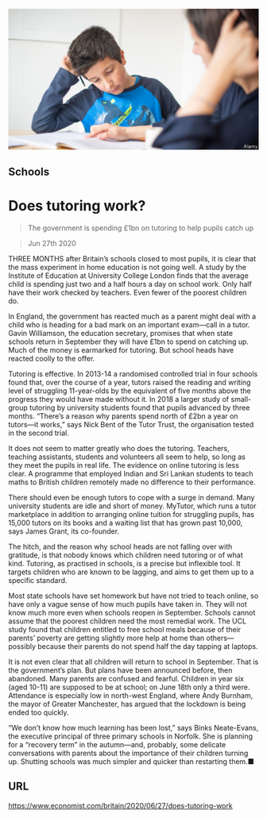 ![](./images/20200627_BRP503.jpg)

## Schools

# Does tutoring work?

> The government is spending £1bn on tutoring to help pupils catch up

> Jun 27th 2020

THREE MONTHS after Britain’s schools closed to most pupils, it is clear that the mass experiment in home education is not going well. A study by the Institute of Education at University College London finds that the average child is spending just two and a half hours a day on school work. Only half have their work checked by teachers. Even fewer of the poorest children do.

In England, the government has reacted much as a parent might deal with a child who is heading for a bad mark on an important exam—call in a tutor. Gavin Williamson, the education secretary, promises that when state schools return in September they will have £1bn to spend on catching up. Much of the money is earmarked for tutoring. But school heads have reacted coolly to the offer.

Tutoring is effective. In 2013-14 a randomised controlled trial in four schools found that, over the course of a year, tutors raised the reading and writing level of struggling 11-year-olds by the equivalent of five months above the progress they would have made without it. In 2018 a larger study of small-group tutoring by university students found that pupils advanced by three months. “There’s a reason why parents spend north of £2bn a year on tutors—it works,” says Nick Bent of the Tutor Trust, the organisation tested in the second trial.

It does not seem to matter greatly who does the tutoring. Teachers, teaching assistants, students and volunteers all seem to help, so long as they meet the pupils in real life. The evidence on online tutoring is less clear. A programme that employed Indian and Sri Lankan students to teach maths to British children remotely made no difference to their performance.

There should even be enough tutors to cope with a surge in demand. Many university students are idle and short of money. MyTutor, which runs a tutor marketplace in addition to arranging online tuition for struggling pupils, has 15,000 tutors on its books and a waiting list that has grown past 10,000, says James Grant, its co-founder.

The hitch, and the reason why school heads are not falling over with gratitude, is that nobody knows which children need tutoring or of what kind. Tutoring, as practised in schools, is a precise but inflexible tool. It targets children who are known to be lagging, and aims to get them up to a specific standard.

Most state schools have set homework but have not tried to teach online, so have only a vague sense of how much pupils have taken in. They will not know much more even when schools reopen in September. Schools cannot assume that the poorest children need the most remedial work. The UCL study found that children entitled to free school meals because of their parents’ poverty are getting slightly more help at home than others—possibly because their parents do not spend half the day tapping at laptops.

It is not even clear that all children will return to school in September. That is the government’s plan. But plans have been announced before, then abandoned. Many parents are confused and fearful. Children in year six (aged 10-11) are supposed to be at school; on June 18th only a third were. Attendance is especially low in north-west England, where Andy Burnham, the mayor of Greater Manchester, has argued that the lockdown is being ended too quickly.

“We don’t know how much learning has been lost,” says Binks Neate-Evans, the executive principal of three primary schools in Norfolk. She is planning for a “recovery term” in the autumn—and, probably, some delicate conversations with parents about the importance of their children turning up. Shutting schools was much simpler and quicker than restarting them.■

## URL

https://www.economist.com/britain/2020/06/27/does-tutoring-work
